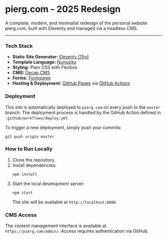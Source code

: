 # pierg.com - 2025 Redesign

A complete, modern, and minimalist redesign of the personal website pierg.com, built with Eleventy and managed via a headless CMS.

---

### Tech Stack

* **Static Site Generator:** [Eleventy (11ty)](https://www.11ty.dev/)
* **Template Language:** [Nunjucks](https://mozilla.github.io/nunjucks/)
* **Styling:** Plain CSS with Flexbox
* **CMS:** [Decap CMS](https://decapcms.org/)
* **Forms:** [Formspree](https://formspree.io/)
* **Hosting & Deployment:** [GitHub Pages](https://pages.github.com/) via [GitHub Actions](https://github.com/features/actions)

### Deployment

This site is automatically deployed to `pierg.com` on every push to the `master` branch. The deployment process is handled by the GitHub Action defined in `.github/workflows/deploy.yml`.

To trigger a new deployment, simply push your commits:

    git push origin master

### How to Run Locally

1.  Clone the repository.
2.  Install dependencies:
    ```
    npm install
    ```
3.  Start the local development server:
    ```
    npm start
    ```
    The site will be available at `http://localhost:8080`.

### CMS Access

The content management interface is available at `https://pierg.com/admin/`. Access requires authentication via GitHub.